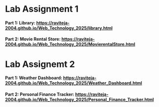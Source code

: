 # Lab Assignment 1
#### Part 1: Library: https://raviteja-2004.github.io/Web_Technology_2025/library.html
#### Part 2: Movie Rental Store: https://raviteja-2004.github.io/Web_Technology_2025/MovierentalStore.html

# Lab Assignemt 2
#### Part 1: Weather Dashboard: https://raviteja-2004.github.io/Web_Technology_2025/Weather_Dashboard.html
#### Part 2: Personal Finance Tracker: https://raviteja-2004.github.io/Web_Technology_2025/Personal_Finance_Tracker.html

